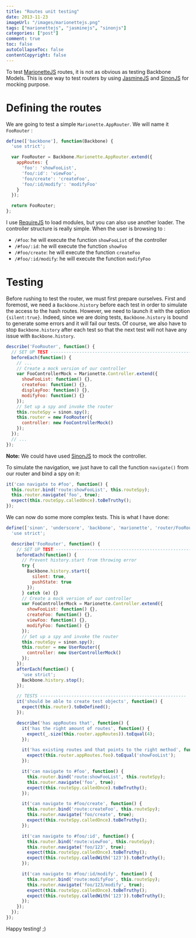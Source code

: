 ```yaml
---
title: "Routes unit testing"
date: 2013-11-23
imageUrl: "/images/marionettejs.png"
tags: ["marionettejs", "jasminejs", "sinonjs"]
categories: ["post"]
comment: true
toc: false
autoCollapseToc: false
contentCopyright: false
---
```


To test [MarionetteJS][] routes, it is not as obvious as testing Backbone Models.
This is one way to test routers by using [JasmineJS][] and [SinonJS][] for mocking purpose.

<!--more-->

# Defining the routes

We are going to test a simple `Marionette.AppRouter`.
We will name it `FooRouter` :

```js
define(['backbone'], function(Backbone) {
  'use strict';

  var FooRouter = Backbone.Marionette.AppRouter.extend({
    appRoutes: {
      'foo': 'showFooList',
      'foo/:id': 'viewFoo',
      'foo/create': 'createFoo',
      'foo/:id/modify': 'modifyFoo'
    }
  });

  return FooRouter;
};
```

I use [RequireJS][requirejs] to load modules, but you can also use another loader.
The controller structure is really simple. When the user is browsing to :

* `/#foo`: he will execute the function `showFooList` of the controller
* `/#foo/:id`: he will execute the function `showFoo`
* `/#foo/create`: he will execute the function `createFoo`
* `/#foo/:id/modify`: he will execute the function `modifyFoo`

# Testing

Before rushing to test the router, we must first prepare ourselves.
First and foremost, we need a `Backbone.history` before each test in order to simulate the access to the hash routes.
However, we need to launch it with the option `{silent:true}`. Indeed, since we are doing tests, `Backbone.history` is bound to generate some errors and it will fail our tests.
Of course, we also have to stop `Backbone.history` after each test so that the next test will not have any issue with `Backbone.history`.

```js
describe('FooRouter', function() {
  // SET UP TEST --------------------------------------------------------
  beforeEach(function() {
    // ...
    // Create a mock version of our controller
    var FooControllerMock = Marionette.Controller.extend({
      showFooList: function() {},
      createFoo: function() {},
      displayFoo: function() {},
      modifyFoo: function() {}
    });
    // Set up a spy and invoke the router
    this.routeSpy = sinon.spy();
    this.router = new FooRouter({
      controller: new FooControllerMock()
    });
  });
  // ...
});
```

**Note:** We could have used [SinonJS][] to mock the controller.

To simulate the navigation, we just have to call the function `navigate()` from our router and bind a spy on it:

```js
it('can navigate to #foo', function() {
  this.router.bind('route:showFooList', this.routeSpy);
  this.router.navigate('foo', true);
  expect(this.routeSpy.calledOnce).toBeTruthy();
});
```

We can now do some more complex tests. This is what I have done:

```js
define(['sinon', 'underscore', 'backbone', 'marionette', 'router/FooRouter'], function(sinon, _, Backbone, Marionette, FooRouter) {
  'use strict';

  describe('FooRouter', function() {
    // SET UP TEST --------------------------------------------------------
    beforeEach(function() {
      // Prevent history.start from throwing error
      try {
        Backbone.history.start({
          silent: true,
          pushState: true
        });
      } catch (e) {}
      // Create a mock version of our controller
      var FooControllerMock = Marionette.Controller.extend({
        showFooList: function() {},
        createFoo: function() {},
        viewFoo: function() {},
        modifyFoo: function() {}
      });
      // Set up a spy and invoke the router
      this.routeSpy = sinon.spy();
      this.router = new UserRouter({
        controller: new UserControllerMock()
      });
    });
    afterEach(function() {
      'use strict';
      Backbone.history.stop();
    });

    // TESTS --------------------------------------------------------
    it('should be able to create test objects', function() {
      expect(this.router).toBeDefined();
    });

    describe('has appRoutes that', function() {
      it('has the right amount of routes', function() {
        expect(_.size(this.router.appRoutes)).toEqual(4);
      });

      it('has existing routes and that points to the right method', function() {
        expect(this.router.appRoutes.foo).toEqual('showFooList');
      });

      it('can navigate to #foo', function() {
        this.router.bind('route:showFooList', this.routeSpy);
        this.router.navigate('foo', true);
        expect(this.routeSpy.calledOnce).toBeTruthy();
      });

      it('can navigate to #foo/create', function() {
        this.router.bind('route:createFoo', this.routeSpy);
        this.router.navigate('foo/create', true);
        expect(this.routeSpy.calledOnce).toBeTruthy();
      });

      it('can navigate to #foo/:id', function() {
        this.router.bind('route:viewFoo', this.routeSpy);
        this.router.navigate('foo/123', true);
        expect(this.routeSpy.calledOnce).toBeTruthy();
        expect(this.routeSpy.calledWith('123')).toBeTruthy();
      });

      it('can navigate to #foo/:id/modify', function() {
        this.router.bind('route:modifyFoo', this.routeSpy);
        this.router.navigate('foo/123/modify', true);
        expect(this.routeSpy.calledOnce).toBeTruthy();
        expect(this.routeSpy.calledWith('123')).toBeTruthy();
      });
    });
  });
});
```

Happy testing! ;)

[marionettejs]: http://marionettejs.com/
[jasminejs]:  http://pivotal.github.io/jasmine/
[sinonjs]:    http://sinonjs.org
[requirejs]:  http://requirejs.org/
